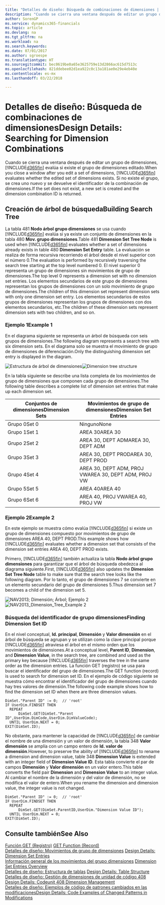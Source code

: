 ```yaml
---
title: "Detalles de diseño: Búsqueda de combinaciones de dimensiones | Documentos de Microsoft"
description: "Cuando se cierra una ventana después de editar un grupo de dimensiones, Finance and Operations, Business edition evalúa si existe el grupo de dimensiones editado. Si no existe el grupo, se crea uno nuevo y se devuelve el identificador de la combinación de dimensiones."
author: SorenGP
ms.service: dynamics365-financials
ms.topic: article
ms.devlang: na
ms.tgt_pltfrm: na
ms.workload: na
ms.search.keywords: 
ms.date: 07/01/2017
ms.author: sgroespe
ms.translationtype: HT
ms.sourcegitcommit: bec0619be0a65e3625759e13d2866ac615d7513c
ms.openlocfilehash: 821ddebee02d1ea922c0c13a181ae0e29e4eb40e
ms.contentlocale: es-mx
ms.lasthandoff: 03/22/2018

---
```

# <a name="design-details-searching-for-dimension-combinations"></a><span data-ttu-id="a5d5e-104">Detalles de diseño: Búsqueda de combinaciones de dimensiones</span><span class="sxs-lookup"><span data-stu-id="a5d5e-104">Design Details: Searching for Dimension Combinations</span></span>
<span data-ttu-id="a5d5e-105">Cuando se cierra una ventana después de editar un grupo de dimensiones, [!INCLUDE[d365fin](includes/d365fin_md.md)] evalúa si existe el grupo de dimensiones editado.</span><span class="sxs-lookup"><span data-stu-id="a5d5e-105">When you close a window after you edit a set of dimensions, [!INCLUDE[d365fin](includes/d365fin_md.md)] evaluates whether the edited set of dimensions exists.</span></span> <span data-ttu-id="a5d5e-106">Si no existe el grupo, se crea uno nuevo y se devuelve el identificador de la combinación de dimensiones.</span><span class="sxs-lookup"><span data-stu-id="a5d5e-106">If the set does not exist, a new set is created and the dimension combination ID is returned.</span></span>  

## <a name="building-search-tree"></a><span data-ttu-id="a5d5e-107">Creación de árbol de búsqueda</span><span class="sxs-lookup"><span data-stu-id="a5d5e-107">Building Search Tree</span></span>  
 <span data-ttu-id="a5d5e-108">La tabla 481 **Nodo árbol grupo dimensiones** se usa cuando [!INCLUDE[d365fin](includes/d365fin_md.md)] evalúa si ya existe un conjunto de dimensiones en la tabla 480 **Mov. grupo dimensiones**.</span><span class="sxs-lookup"><span data-stu-id="a5d5e-108">Table 481 **Dimension Set Tree Node** is used when [!INCLUDE[d365fin](includes/d365fin_md.md)] evaluates whether a set of dimensions already exists in table 480 **Dimension Set Entry** table.</span></span> <span data-ttu-id="a5d5e-109">La evaluación se realiza de forma recursiva recorriendo el árbol desde el nivel superior con el número 0.</span><span class="sxs-lookup"><span data-stu-id="a5d5e-109">The evaluation is performed by recursively traversing the search tree starting at the top level numbered 0.</span></span> <span data-ttu-id="a5d5e-110">El nivel superior 0 representa un grupo de dimensiones sin movimientos de grupo de dimensiones.</span><span class="sxs-lookup"><span data-stu-id="a5d5e-110">The top level 0 represents a dimension set with no dimension set entries.</span></span> <span data-ttu-id="a5d5e-111">Los elementos secundarios de este grupo de dimensiones representan los grupos de dimensiones con un solo movimiento de grupo de dimensiones.</span><span class="sxs-lookup"><span data-stu-id="a5d5e-111">The children of this dimension set represent dimension sets with only one dimension set entry.</span></span> <span data-ttu-id="a5d5e-112">Los elementos secundarios de estos grupos de dimensiones representan los grupos de dimensiones con dos elementos secundarios, etc.</span><span class="sxs-lookup"><span data-stu-id="a5d5e-112">The children of these dimension sets represent dimension sets with two children, and so on.</span></span>  

### <a name="example-1"></a><span data-ttu-id="a5d5e-113">Ejemplo 1</span><span class="sxs-lookup"><span data-stu-id="a5d5e-113">Example 1</span></span>  
 <span data-ttu-id="a5d5e-114">En el diagrama siguiente se representa un árbol de búsqueda con seis grupos de dimensiones.</span><span class="sxs-lookup"><span data-stu-id="a5d5e-114">The following diagram represents a search tree with six dimension sets.</span></span> <span data-ttu-id="a5d5e-115">En el diagrama solo se muestra el movimiento de grupo de dimensiones de diferenciación.</span><span class="sxs-lookup"><span data-stu-id="a5d5e-115">Only the distinguishing dimension set entry is displayed in the diagram.</span></span>  

 <span data-ttu-id="a5d5e-116">![Estructura de árbol de dimensiones](media/nav2013_dimension_tree.png "NAV2013_Dimension_Tree")</span><span class="sxs-lookup"><span data-stu-id="a5d5e-116">![Dimension tree structure](media/nav2013_dimension_tree.png "NAV2013_Dimension_Tree")</span></span>  

 <span data-ttu-id="a5d5e-117">En la tabla siguiente se describe una lista completa de los movimientos de grupo de dimensiones que componen cada grupo de dimensiones.</span><span class="sxs-lookup"><span data-stu-id="a5d5e-117">The following table describes a complete list of dimension set entries that make up each dimension set.</span></span>  

|<span data-ttu-id="a5d5e-118">Conjuntos de dimensiones</span><span class="sxs-lookup"><span data-stu-id="a5d5e-118">Dimension Sets</span></span>|<span data-ttu-id="a5d5e-119">Movimientos de grupo de dimensiones</span><span class="sxs-lookup"><span data-stu-id="a5d5e-119">Dimension Set Entries</span></span>|  
|--------------------|---------------------------|  
|<span data-ttu-id="a5d5e-120">Grupo 0</span><span class="sxs-lookup"><span data-stu-id="a5d5e-120">Set 0</span></span>|<span data-ttu-id="a5d5e-121">Ninguno</span><span class="sxs-lookup"><span data-stu-id="a5d5e-121">None</span></span>|  
|<span data-ttu-id="a5d5e-122">Grupo 1</span><span class="sxs-lookup"><span data-stu-id="a5d5e-122">Set 1</span></span>|<span data-ttu-id="a5d5e-123">AREA 30</span><span class="sxs-lookup"><span data-stu-id="a5d5e-123">AREA 30</span></span>|  
|<span data-ttu-id="a5d5e-124">Grupo 2</span><span class="sxs-lookup"><span data-stu-id="a5d5e-124">Set 2</span></span>|<span data-ttu-id="a5d5e-125">AREA 30, DEPT ADM</span><span class="sxs-lookup"><span data-stu-id="a5d5e-125">AREA 30, DEPT ADM</span></span>|  
|<span data-ttu-id="a5d5e-126">Grupo 3</span><span class="sxs-lookup"><span data-stu-id="a5d5e-126">Set 3</span></span>|<span data-ttu-id="a5d5e-127">AREA 30, DEPT PROD</span><span class="sxs-lookup"><span data-stu-id="a5d5e-127">AREA 30, DEPT PROD</span></span>|  
|<span data-ttu-id="a5d5e-128">Grupo 4</span><span class="sxs-lookup"><span data-stu-id="a5d5e-128">Set 4</span></span>|<span data-ttu-id="a5d5e-129">AREA 30, DEPT ADM, PROJ VW</span><span class="sxs-lookup"><span data-stu-id="a5d5e-129">AREA 30, DEPT ADM, PROJ VW</span></span>|  
|<span data-ttu-id="a5d5e-130">Grupo 5</span><span class="sxs-lookup"><span data-stu-id="a5d5e-130">Set 5</span></span>|<span data-ttu-id="a5d5e-131">AREA 40</span><span class="sxs-lookup"><span data-stu-id="a5d5e-131">AREA 40</span></span>|  
|<span data-ttu-id="a5d5e-132">Grupo 6</span><span class="sxs-lookup"><span data-stu-id="a5d5e-132">Set 6</span></span>|<span data-ttu-id="a5d5e-133">AREA 40, PROJ VW</span><span class="sxs-lookup"><span data-stu-id="a5d5e-133">AREA 40, PROJ VW</span></span>|  

### <a name="example-2"></a><span data-ttu-id="a5d5e-134">Ejemplo 2</span><span class="sxs-lookup"><span data-stu-id="a5d5e-134">Example 2</span></span>  
 <span data-ttu-id="a5d5e-135">En este ejemplo se muestra cómo evalúa [!INCLUDE[d365fin](includes/d365fin_md.md)] si existe un grupo de dimensiones compuesto por movimientos de grupo de dimensiones AREA 40, DEPT PROD.</span><span class="sxs-lookup"><span data-stu-id="a5d5e-135">This example shows how [!INCLUDE[d365fin](includes/d365fin_md.md)] evaluates whether a dimension set that consists of the dimension set entries AREA 40, DEPT PROD exists.</span></span>  

 <span data-ttu-id="a5d5e-136">Primero, [!INCLUDE[d365fin](includes/d365fin_md.md)] también actualiza la tabla **Nodo árbol grupo dimensiones** para garantizar que el árbol de búsqueda obedezca al diagrama siguiente.</span><span class="sxs-lookup"><span data-stu-id="a5d5e-136">First, [!INCLUDE[d365fin](includes/d365fin_md.md)] also updates the **Dimension Set Tree Node** table to make sure that the search tree looks like the following diagram.</span></span> <span data-ttu-id="a5d5e-137">Por lo tanto, el grupo de dimensiones 7 se convierte en un elemento secundario del grupo de dimensiones 5.</span><span class="sxs-lookup"><span data-stu-id="a5d5e-137">Thus dimension set 7 becomes a child of the dimension set 5.</span></span>  

 <span data-ttu-id="a5d5e-138">![NAV2013; Dimensión; Árbol; Ejemplo 2](media/nav2013_dimension_tree_example2.png "NAV2013_Dimension_Tree_Example2")</span><span class="sxs-lookup"><span data-stu-id="a5d5e-138">![NAV2013&#95;Dimension&#95;Tree&#95;Example 2](media/nav2013_dimension_tree_example2.png "NAV2013_Dimension_Tree_Example2")</span></span>  

### <a name="finding-dimension-set-id"></a><span data-ttu-id="a5d5e-139">Búsqueda del identificador de grupo dimensiones</span><span class="sxs-lookup"><span data-stu-id="a5d5e-139">Finding Dimension Set ID</span></span>  
 <span data-ttu-id="a5d5e-140">En el nivel conceptual, **Id. principal**, **Dimensión** y **Valor dimensión** en el árbol de búsqueda se agrupan y se utilizan como la clave principal porque [!INCLUDE[d365fin](includes/d365fin_md.md)] atraviesa el árbol en el mismo orden que los movimientos de dimensiones.</span><span class="sxs-lookup"><span data-stu-id="a5d5e-140">At a conceptual level, **Parent ID**, **Dimension**, and **Dimension Value**, in the search tree, are combined and used as the primary key because [!INCLUDE[d365fin](includes/d365fin_md.md)] traverses the tree in the same order as the dimension entries.</span></span> <span data-ttu-id="a5d5e-141">La función GET (registro) se usa para buscar el identificador del grupo de dimensiones.</span><span class="sxs-lookup"><span data-stu-id="a5d5e-141">The GET function (record) is used to search for dimension set ID.</span></span> <span data-ttu-id="a5d5e-142">En el ejemplo de código siguiente se muestra cómo encontrar el identificador del grupo de dimensiones cuando hay tres valores de dimensión.</span><span class="sxs-lookup"><span data-stu-id="a5d5e-142">The following code example shows how to find the dimension set ID when there are three dimension values.</span></span>  

```  
DimSet."Parent ID" := 0;  // 'root'  
IF UserDim.FINDSET THEN  
  REPEAT  
      DimSet.GET(DimSet."Parent ID",UserDim.DimCode,UserDim.DimValueCode);  
  UNTIL UserDim.NEXT = 0;  
EXIT(DimSet.ID);  

```  

 <span data-ttu-id="a5d5e-143">No obstante, para mantener la capacidad de [!INCLUDE[d365fin](includes/d365fin_md.md)] de cambiar el nombre de una dimensión y un valor de dimensión, la tabla 348 **Valor dimensión** se amplía con un campo entero de **Id. valor de dimensión**.</span><span class="sxs-lookup"><span data-stu-id="a5d5e-143">However, to preserve the ability of [!INCLUDE[d365fin](includes/d365fin_md.md)] to rename a dimension and dimension value, table 348 **Dimension Value** is extended with an integer field of **Dimension Value ID**.</span></span> <span data-ttu-id="a5d5e-144">Esta tabla convierte el par de campos **Dimensión** y **Valor dimensión** en un valor entero.</span><span class="sxs-lookup"><span data-stu-id="a5d5e-144">This table converts the field pair **Dimension** and **Dimension Value** to an integer value.</span></span> <span data-ttu-id="a5d5e-145">Al cambiar el nombre de la dimensión y del valor de dimensión, no se modifica el valor de entero.</span><span class="sxs-lookup"><span data-stu-id="a5d5e-145">When you rename the dimension and dimension value, the integer value is not changed.</span></span>  

```  
DimSet."Parent ID" := 0;  // 'root'  
IF UserDim.FINDSET THEN  
  REPEAT  
      DimSet.GET(DimSet.ParentID,UserDim."Dimension Value ID");  
  UNTIL UserDim.NEXT = 0;  
EXIT(DimSet.ID);  

```  

## <a name="see-also"></a><span data-ttu-id="a5d5e-146">Consulte también</span><span class="sxs-lookup"><span data-stu-id="a5d5e-146">See Also</span></span>  
 <span data-ttu-id="a5d5e-147">[Función GET (Registro)](/dynamics-nav/GET-Function--Record-)  </span><span class="sxs-lookup"><span data-stu-id="a5d5e-147">[GET Function (Record)](/dynamics-nav/GET-Function--Record-)  </span></span>  
 <span data-ttu-id="a5d5e-148">[Detalles de diseño: Movimientos de grupo de dimensiones](design-details-dimension-set-entries.md) </span><span class="sxs-lookup"><span data-stu-id="a5d5e-148">[Design Details: Dimension Set Entries](design-details-dimension-set-entries.md) </span></span>  
 <span data-ttu-id="a5d5e-149">[Información general de los movimientos del grupo dimensiones](design-details-dimension-set-entries-overview.md) </span><span class="sxs-lookup"><span data-stu-id="a5d5e-149">[Dimension Set Entries Overview](design-details-dimension-set-entries-overview.md) </span></span>  
 <span data-ttu-id="a5d5e-150">[Detalles de diseño: Estructura de tablas](design-details-table-structure.md) </span><span class="sxs-lookup"><span data-stu-id="a5d5e-150">[Design Details: Table Structure](design-details-table-structure.md) </span></span>  
 <span data-ttu-id="a5d5e-151">[Detalles de diseño: Gestión de dimensiones de unidad de código 408](design-details-codeunit-408-dimension-management.md) </span><span class="sxs-lookup"><span data-stu-id="a5d5e-151">[Design Details: Codeunit 408 Dimension Management](design-details-codeunit-408-dimension-management.md) </span></span>  
 [<span data-ttu-id="a5d5e-152">Detalles de diseño: Ejemplos de código de patrones cambiados en las modificaciones</span><span class="sxs-lookup"><span data-stu-id="a5d5e-152">Design Details: Code Examples of Changed Patterns in Modifications</span></span>](design-details-code-examples-of-changed-patterns-in-modifications.md)

